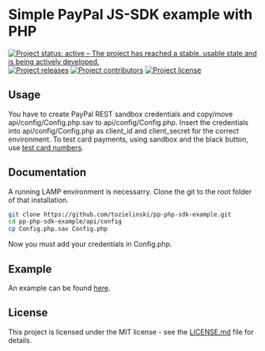 # Simple PayPal JS-SDK example with PHP

[![Project status: active – The project has reached a stable, usable state and is being actively developed.](https://www.repostatus.org/badges/latest/active.svg)](https://www.repostatus.org/#active)
[![Project releases](https://img.shields.io/github/v/release/tozielinski/pp-php-sdk-example?logo=github&include_prereleases)](https://github.com/tozielinski/pp-php-sdk-example/releases)
[![Project contributors](https://img.shields.io/github/contributors/tozielinski/pp-php-sdk-example?logo=github)](https://github.com/tozielinski/pp-php-sdk-example/graphs/contributors)
[![Project license](https://img.shields.io/github/license/tozielinski/pp-php-sdk-example?logo=github)](https://github.com/tozielinski/pp-php-sdk-example/LICENSE)
<!-- [![Project build Status](https://badges.netlify.com/api/docsydocs.svg?branch=main)](https://app.netlify.com/sites/docsydocs/deploys) -->

## Usage

You have to create PayPal REST sandbox credentials and copy/move api/config/Config.php.sav to api/config/Config.php. Insert the credentials into api/config/Config.php as client_id and client_secret for the correct environment. To test card payments, using sandbox and the black button, use [test card numbers](https://docs.adyen.com/development-resources/testing/test-card-numbers/).

## Documentation

A running LAMP environment is necessarry. Clone the git to the root folder of that installation.
```sh
git clone https://github.com/tozielinski/pp-php-sdk-example.git
cd pp-php-sdk-example/api/config
cp Config.php.sav Config.php
```
Now you must add your credentials in Config.php.

## Example

An example can be found [here](https://irl.torstenzielinski.de/pp-php-sdk-example/).

## License

This project is licensed under the MIT license - see the [LICENSE.md](https://github.com/tozielinski/pp-php-sdk-example/blob/main/LICENSE) file for details.
